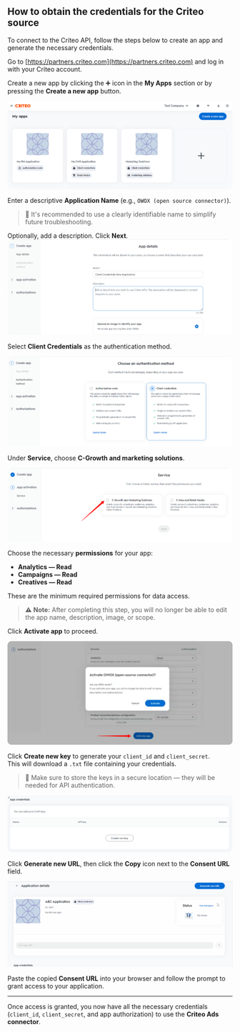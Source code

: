 ## How to obtain the credentials for the Criteo source

To connect to the Criteo API, follow the steps below to create an app and generate the necessary credentials.

Go to [https://partners.criteo.com](https://partners.criteo.com) and log in with your Criteo account.

Create a new app by clicking the ➕ icon in the **My Apps** section or by pressing the **Create a new app** button.  

![Criteo Create App](res/criteo_createapp.png)

Enter a descriptive **Application Name** (e.g., `OWOX (open source connector)`).  
> 📌 It's recommended to use a clearly identifiable name to simplify future troubleshooting.

Optionally, add a description. Click **Next**.  
![Criteo App Name](res/criteo_appname.png)

Select **Client Credentials** as the authentication method.  

![Criteo Client Auth](res/criteo_clientauth.png)

Under **Service**, choose **C-Growth and marketing solutions**.  

![Criteo Service](res/criteo_service.png)

Choose the necessary **permissions** for your app:

- **Analytics — Read**
- **Campaigns — Read**
- **Creatives — Read**

These are the minimum required permissions for data access.

> ⚠️ **Note:** After completing this step, you will no longer be able to edit the app name, description, image, or scope.

Click **Activate app** to proceed.  

![Criteo Activate](res/criteo_activate.png)

Click **Create new key** to generate your `client_id` and `client_secret`.  
This will download a `.txt` file containing your credentials.

> 🔐 Make sure to store the keys in a secure location — they will be needed for API authentication.  

![Criteo New Key](res/criteo_newkey.png)

Click **Generate new URL**, then click the **Copy** icon next to the **Consent URL** field.  

![Criteo Consent URL](res/criteo-consenturl.gif)

Paste the copied **Consent URL** into your browser and follow the prompt to grant access to your application.

---

Once access is granted, you now have all the necessary credentials (`client_id`, `client_secret`, and app authorization) to use the **Criteo Ads connector**.